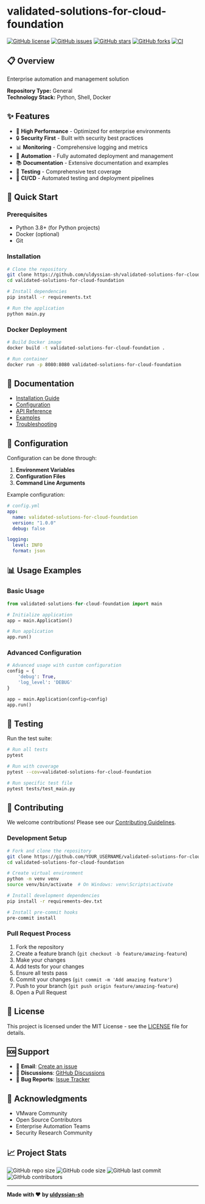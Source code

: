 # validated-solutions-for-cloud-foundation

[![GitHub license](https://img.shields.io/github/license/uldyssian-sh/validated-solutions-for-cloud-foundation)](https://github.com/uldyssian-sh/validated-solutions-for-cloud-foundation/blob/main/LICENSE)
[![GitHub issues](https://img.shields.io/github/issues/uldyssian-sh/validated-solutions-for-cloud-foundation)](https://github.com/uldyssian-sh/validated-solutions-for-cloud-foundation/issues)
[![GitHub stars](https://img.shields.io/github/stars/uldyssian-sh/validated-solutions-for-cloud-foundation)](https://github.com/uldyssian-sh/validated-solutions-for-cloud-foundation/stargazers)
[![GitHub forks](https://img.shields.io/github/forks/uldyssian-sh/validated-solutions-for-cloud-foundation)](https://github.com/uldyssian-sh/validated-solutions-for-cloud-foundation/network)
[![CI](https://github.com/uldyssian-sh/validated-solutions-for-cloud-foundation/workflows/CI/badge.svg)](https://github.com/uldyssian-sh/validated-solutions-for-cloud-foundation/actions)

## 📋 Overview

Enterprise automation and management solution

**Repository Type:** General  
**Technology Stack:** Python, Shell, Docker

## ✨ Features

- 🚀 **High Performance** - Optimized for enterprise environments
- 🔒 **Security First** - Built with security best practices
- 📊 **Monitoring** - Comprehensive logging and metrics
- 🔧 **Automation** - Fully automated deployment and management
- 📚 **Documentation** - Extensive documentation and examples
- 🧪 **Testing** - Comprehensive test coverage
- 🔄 **CI/CD** - Automated testing and deployment pipelines

## 🚀 Quick Start

### Prerequisites

- Python 3.8+ (for Python projects)
- Docker (optional)
- Git

### Installation

```bash
# Clone the repository
git clone https://github.com/uldyssian-sh/validated-solutions-for-cloud-foundation.git
cd validated-solutions-for-cloud-foundation

# Install dependencies
pip install -r requirements.txt

# Run the application
python main.py
```

### Docker Deployment

```bash
# Build Docker image
docker build -t validated-solutions-for-cloud-foundation .

# Run container
docker run -p 8080:8080 validated-solutions-for-cloud-foundation
```

## 📖 Documentation

- [Installation Guide](docs/installation.md)
- [Configuration](docs/configuration.md)
- [API Reference](docs/api.md)
- [Examples](examples/)
- [Troubleshooting](docs/troubleshooting.md)

## 🔧 Configuration

Configuration can be done through:

1. **Environment Variables**
2. **Configuration Files**
3. **Command Line Arguments**

Example configuration:

```yaml
# config.yml
app:
  name: validated-solutions-for-cloud-foundation
  version: "1.0.0"
  debug: false

logging:
  level: INFO
  format: json
```

## 📊 Usage Examples

### Basic Usage

```python
from validated-solutions-for-cloud-foundation import main

# Initialize application
app = main.Application()

# Run application
app.run()
```

### Advanced Configuration

```python
# Advanced usage with custom configuration
config = {
    'debug': True,
    'log_level': 'DEBUG'
}

app = main.Application(config=config)
app.run()
```

## 🧪 Testing

Run the test suite:

```bash
# Run all tests
pytest

# Run with coverage
pytest --cov=validated-solutions-for-cloud-foundation

# Run specific test file
pytest tests/test_main.py
```

## 🤝 Contributing

We welcome contributions! Please see our [Contributing Guidelines](CONTRIBUTING.md).

### Development Setup

```bash
# Fork and clone the repository
git clone https://github.com/YOUR_USERNAME/validated-solutions-for-cloud-foundation.git
cd validated-solutions-for-cloud-foundation

# Create virtual environment
python -m venv venv
source venv/bin/activate  # On Windows: venv\Scripts\activate

# Install development dependencies
pip install -r requirements-dev.txt

# Install pre-commit hooks
pre-commit install
```

### Pull Request Process

1. Fork the repository
2. Create a feature branch (`git checkout -b feature/amazing-feature`)
3. Make your changes
4. Add tests for your changes
5. Ensure all tests pass
6. Commit your changes (`git commit -m 'Add amazing feature'`)
7. Push to your branch (`git push origin feature/amazing-feature`)
8. Open a Pull Request

## 📄 License

This project is licensed under the MIT License - see the [LICENSE](LICENSE) file for details.

## 🆘 Support

- 📧 **Email**: [Create an issue](https://github.com/uldyssian-sh/validated-solutions-for-cloud-foundation/issues/new)
- 💬 **Discussions**: [GitHub Discussions](https://github.com/uldyssian-sh/validated-solutions-for-cloud-foundation/discussions)
- 🐛 **Bug Reports**: [Issue Tracker](https://github.com/uldyssian-sh/validated-solutions-for-cloud-foundation/issues)

## 🙏 Acknowledgments

- VMware Community
- Open Source Contributors
- Enterprise Automation Teams
- Security Research Community

## 📈 Project Stats

![GitHub repo size](https://img.shields.io/github/repo-size/uldyssian-sh/validated-solutions-for-cloud-foundation)
![GitHub code size](https://img.shields.io/github/languages/code-size/uldyssian-sh/validated-solutions-for-cloud-foundation)
![GitHub last commit](https://img.shields.io/github/last-commit/uldyssian-sh/validated-solutions-for-cloud-foundation)
![GitHub contributors](https://img.shields.io/github/contributors/uldyssian-sh/validated-solutions-for-cloud-foundation)

---

**Made with ❤️ by [uldyssian-sh](https://github.com/uldyssian-sh)**
